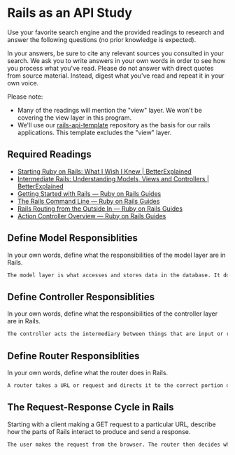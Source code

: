 # Rails as an API Study

Use your favorite search engine and the provided readings to research and answer
the following questions (no prior knowledge is expected).

In your answers, be sure to cite any relevant sources you consulted in your
search. We ask you to write answers in your own words in order to see how you
process what you've read. Please do not answer with direct quotes from source
material. Instead, digest what you've read and repeat it in your own voice.

Please note:

-   Many of the readings will mention the "view" layer. We won't be covering the
    view layer in this program.
-   We'll use our [rails-api-template](/ga-wdi-boston/rails-api-template)
    repository as the basis for our rails applications.
    This template excludes the "view" layer.

## Required Readings

-   [Starting Ruby on Rails: What I Wish I Knew | BetterExplained](http://betterexplained.com/articles/starting-ruby-on-rails-what-i-wish-i-knew/)
-   [Intermediate Rails: Understanding Models, Views and Controllers | BetterExplained](http://betterexplained.com/articles/intermediate-rails-understanding-models-views-and-controllers/)
-   [Getting Started with Rails — Ruby on Rails Guides](http://guides.rubyonrails.org/getting_started.html)
-   [The Rails Command Line — Ruby on Rails Guides](http://guides.rubyonrails.org/command_line.html)
-   [Rails Routing from the Outside In — Ruby on Rails Guides](http://guides.rubyonrails.org/routing.html)
-   [Action Controller Overview — Ruby on Rails Guides](http://guides.rubyonrails.org/action_controller_overview.html)

## Define Model Responsiblities

In your own words, define what the responsibilities of the model layer are in
Rails.

```md
The model layer is what accesses and stores data in the database. It does this based on data passed to or requested from it.
```

## Define Controller Responsiblities

In your own words, define what the responsibilities of the controller layer are
in Rails.

```md
The controller acts the intermediary between things that are input or requested from the browser. It takes this information and then handles it accordingly so that what needs to be done with it can be done. This means either update the view, or pass data off to or request from models.
```

## Define Router Responsiblities

In your own words, define what the router does in Rails.

```md
A router takes a URL or request and directs it to the correct portion of the controller so that correct action can be taken. It can act dynamically depending on the request so that less hardcoding is necessary.
```

## The Request-Response Cycle in Rails

Starting with a client making a GET request to a particular URL, describe how
the parts of Rails interact to produce and send a response.

```md
The user makes the request from the browser. The router then decides what portion of the controller is needed to make this request, and passes the info the the controller. The controller then passes the request to the model that pulls the requested info from the database, and the request is then passed back through this chain to the controller where the info is then distributed back to the user in some way. 
```
